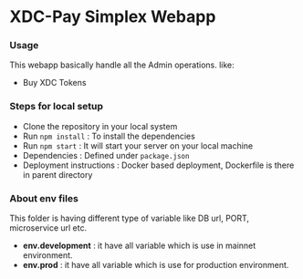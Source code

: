 # XDC-Pay Simplex Webapp #

### Usage ###

This webapp basically handle all the Admin operations.
like:
* Buy XDC Tokens

### Steps for local setup ###

* Clone the repository in your local system
* Run `npm install` : To install the dependencies 
* Run `npm start` : It will start your server on your local machine
* Dependencies : Defined under `package.json` 
* Deployment instructions : Docker based deployment, Dockerfile is there in parent directory

### About env files ###

This folder is having different type of variable like DB url, PORT, microservice url etc.
* **env.development** : it have all variable which is use in mainnet environment.
* **env.prod** : it have all variable which is use for production environment.



